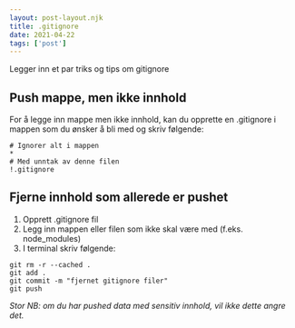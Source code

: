 ```yaml
---
layout: post-layout.njk 
title: .gitignore
date: 2021-04-22
tags: ['post']
---
```

<!-- Excerpt Start -->
Legger inn et par triks og tips om gitignore
<!-- Excerpt End -->
 
 ## Push mappe, men ikke innhold
For å legge inn mappe men ikke innhold, kan du opprette en .gitignore i mappen som du ønsker å bli med og skriv følgende:

```
# Ignorer alt i mappen
*
# Med unntak av denne filen
!.gitignore
```

## Fjerne innhold som allerede er pushet
1. Opprett .gitignore fil
2. Legg inn mappen eller filen som ikke skal være med (f.eks. node_modules)
3. I terminal skriv følgende:

```
git rm -r --cached .
git add .
git commit -m "fjernet gitignore filer"
git push
```
*Stor NB: om du har pushed data med sensitiv innhold, vil ikke dette angre det.*  